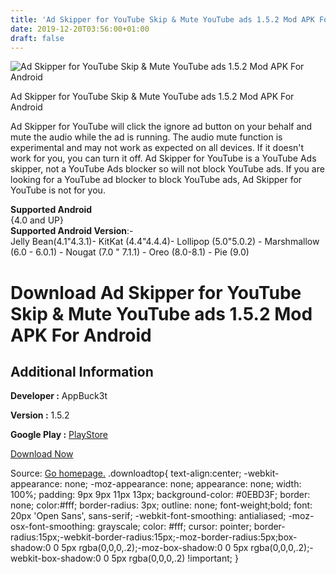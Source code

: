 ```yaml
---
title: 'Ad Skipper for YouTube Skip & Mute YouTube ads 1.5.2 Mod APK For Android'
date: 2019-12-20T03:56:00+01:00
draft: false
---
```


![Ad Skipper for YouTube Skip & Mute YouTube ads 1.5.2 Mod APK For Android](https://i0.wp.com/apkhome.net/wp-content/uploads/2019/12/Ad-Skipper-for-YouTube-Skip-Mute-YouTube-ads-1.5.2-Mod.png "Ad Skipper for YouTube Skip & Mute YouTube ads 1.5.2 Mod APK For Android")

  

Ad Skipper for YouTube Skip & Mute YouTube ads 1.5.2 Mod APK For Android

Ad Skipper for YouTube will click the ignore ad button on your behalf and mute the audio while the ad is running. The audio mute function is experimental and may not work as expected on all devices. If it doesn't work for you, you can turn it off. Ad Skipper for YouTube is a YouTube Ads skipper, not a YouTube Ads blocker so will not block YouTube ads. If you are looking for a YouTube ad blocker to block YouTube ads, Ad Skipper for YouTube is not for you.

**Supported Android**  
{4.0 and UP}  
**Supported Android Version**:-  
Jelly Bean(4.1"4.3.1)- KitKat (4.4"4.4.4)- Lollipop (5.0"5.0.2) - Marshmallow (6.0 - 6.0.1) - Nougat (7.0 " 7.1.1) - Oreo (8.0-8.1) - Pie (9.0)

Download Ad Skipper for YouTube Skip & Mute YouTube ads 1.5.2 Mod APK For Android
=================================================================================

Additional Information
----------------------

**Developer :** AppBuck3t

**Version :** 1.5.2

**Google Play :** [PlayStore](https://play.google.com/store/apps/details?id=appbuck3t.youtubeadskipper)

  

[Download Now](https://store4app.co/post/ad-skipper-for-youtube-skip-amp-mute-youtube-ads-1-5-2-mod-apk-for-android_1576786859)

  
Source: [Go homepage.](https://store4app.co/post/ad-skipper-for-youtube-skip-amp-mute-youtube-ads-1-5-2-mod-apk-for-android_1576786859) .downloadtop{ text-align:center; -webkit-appearance: none; -moz-appearance: none; appearance: none; width: 100%; padding: 9px 9px 11px 13px; background-color: #0EBD3F; border: none; color:#fff; border-radius: 3px; outline: none; font-weight;bold; font: 20px 'Open Sans', sans-serif; -webkit-font-smoothing: antialiased; -moz-osx-font-smoothing: grayscale; color: #fff; cursor: pointer; border-radius:15px;-webkit-border-radius:15px;-moz-border-radius:5px;box-shadow:0 0 5px rgba(0,0,0,.2);-moz-box-shadow:0 0 5px rgba(0,0,0,.2);-webkit-box-shadow:0 0 5px rgba(0,0,0,.2) !important; }